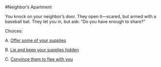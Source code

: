 #Neighbor’s Apartment

You knock on your neighbor’s door. They open it—scared, but armed with a baseball bat. They let you in, but ask: “Do you have enough to share?”

Choices:

A. [Offer some of your supplies](/OptionC/community.md)

B. [Lie and keep your supplies hidden](/OptionC/outside)

C. [Convince them to flee with you]()
